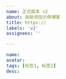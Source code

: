 ```yaml
---
name: 正式版本 v2
about: 自助添加示例博客
title: https://
labels: 'v2'
assignees: ''

---
```

```yaml
name:
avatar:
tags: [标签1, 标签2]
desc:
```
